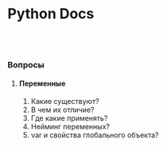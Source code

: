 
<h1>Python Docs</h1>
<br>
<br>

<h3>Вопросы</h2>
    <ol>
        <li>
            <h4>Переменные </h4>
                 <ol>
                    <li>Какие существуют?</li>
                    <li>В чем их отличие?</li>
                    <li>Где какие применять?</li>
                    <li>Нейминг переменных?</li>
                    <li>var и свойства глобального объекта?</li>
                 </ol>
        </li>